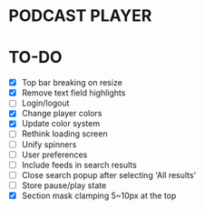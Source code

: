 # PODCAST PLAYER

# TO-DO
- [x] Top bar breaking on resize
- [x] Remove text field highlights
- [ ] Login/logout
- [x] Change player colors
- [x] Update color system
- [ ] Rethink loading screen
- [ ] Unify spinners
- [ ] User preferences
- [ ] Include feeds in search results
- [ ] Close search popup after selecting 'All results'
- [ ] Store pause/play state
- [x] Section mask clamping 5~10px at the top
